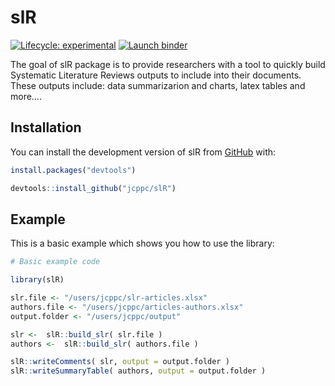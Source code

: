 
<!-- README.md is generated from README.Rmd. Please edit that file -->

# slR

<!-- badges: start -->

[![Lifecycle:
experimental](https://img.shields.io/badge/lifecycle-experimental-orange.svg)](https://lifecycle.r-lib.org/articles/stages.html#experimental)
[![Launch
binder](https://mybinder.org/badge_logo.svg)](https://mybinder.org/v2/gh/jcppc/slR/main)
<!-- badges: end -->

The goal of slR package is to provide researchers with a tool to quickly
build Systematic Literature Reviews outputs to include into their
documents. These outputs include: data summarizarion and charts, latex
tables and more….

## Installation

You can install the development version of slR from
[GitHub](https://github.com/) with:

``` r
install.packages("devtools")

devtools::install_github("jcppc/slR")
```

## Example

This is a basic example which shows you how to use the library:

``` r
# Basic example code

library(slR)

slr.file <- "/users/jcppc/slr-articles.xlsx"
authors.file <- "/users/jcppc/articles-authors.xlsx"
output.folder <- "/users/jcppc/output"

slr <-  slR::build_slr( slr.file )
authors <-  slR::build_slr( authors.file )

slR::writeComments( slr, output = output.folder )
slR::writeSummaryTable( authors, output = output.folder )
```
